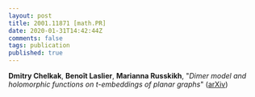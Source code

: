 ```yaml
---
layout: post
title: 2001.11871 [math.PR]
date: 2020-01-31T14:42:44Z
comments: false
tags: publication
published: true
---
```


<b>Dmitry Chelkak</b>, <b>Benoît Laslier</b>, <b>Marianna Russkikh</b>, "<i>Dimer model and holomorphic functions on t-embeddings of planar graphs</i>" ([arXiv](http://arxiv.org/abs/2001.11871v1))
